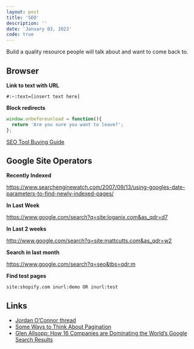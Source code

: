 ```yaml
---
layout: post
title: 'SEO'
description: ''
date: 'January 03, 2023'
code: true
---
```


Build a quality resource people will talk about and want to come back to.

## Browser

**Link to text with URL**

`#:~:text=[insert text here]`

**Block redirects**

```js
window.onbeforeunload = function(){
  return 'Are you sure you want to leave?';
};
```

[SEO Tool Buying Guide](/seo-tool-buying-guide/)

## Google Site Operators

**Recently Indexed**

https://www.searchenginewatch.com/2007/09/13/using-googles-date-parameters-to-find-newly-indexed-pages/

**In Last Week**

https://www.google.com/search?q=site:loganix.com&as_qdr=d7

**In Last 2 weeks**

http://www.google.com/search?q=site:mattcutts.com&as_qdr=w2

**Search in last month**

https://www.google.com/search?q=seo&tbs=qdr:m

**Find test pages**

`site:shopify.com inurl:demo OR inurl:test`

## Links

- [Jordan O’Connor thread](https://twitter.com/jdnoc/status/1590088146137780226?s=20)
- [Some Ways to Think About Pagination](https://ohgm.co.uk/some-ways-to-think-about-pagination/)
- [Glen Allsopp: How 16 Companies are Dominating the World’s Google Search Results](https://detailed.com/google-control/)
